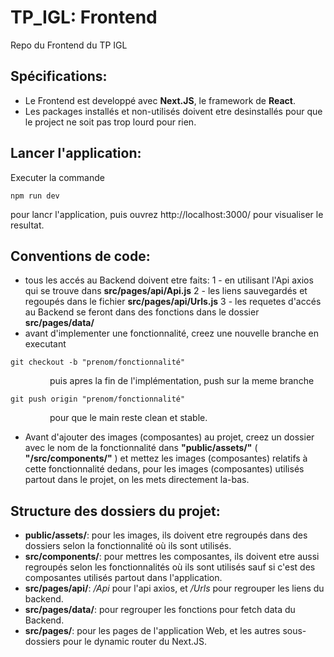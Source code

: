# TP_IGL: Frontend

Repo du Frontend du TP IGL

## Spécifications:

- Le Frontend est developpé avec **Next.JS**, le framework de **React**.
- Les packages installés et non-utilisés doivent etre desinstallés pour que le project ne soit pas trop lourd pour rien.

## Lancer l'application:

Executer la commande
```
npm run dev
```
pour lancr l'application, puis ouvrez http://localhost:3000/ pour visualiser le resultat.

## Conventions de code:
- tous les accés au Backend doivent etre faits:
1 - en utilisant l'Api axios qui se trouve dans **src/pages/api/Api.js**
2 - les liens sauvegardés et regoupés dans le fichier **src/pages/api/Urls.js**
3 - les requetes d'accés au Backend se feront dans des fonctions dans le dossier **src/pages/data/**
- avant d'implementer une fonctionnalité, creez une nouvelle branche en executant
```
git checkout -b "prenom/fonctionnalité"
```
&nbsp;&nbsp;&nbsp;&nbsp;&nbsp;&nbsp;&nbsp;&nbsp;&nbsp;&nbsp;&nbsp;&nbsp;&nbsp;&nbsp;&nbsp;&nbsp;puis apres la fin de l'implémentation, push sur la meme branche
```
git push origin "prenom/fonctionnalité"
```
&nbsp;&nbsp;&nbsp;&nbsp;&nbsp;&nbsp;&nbsp;&nbsp;&nbsp;&nbsp;&nbsp;&nbsp;&nbsp;&nbsp;&nbsp;&nbsp;pour que le main reste clean et stable.
- Avant d'ajouter des images (composantes) au projet, creez un dossier avec le nom de la fonctionnalité dans **"public/assets/"** ( **"/src/components/"** ) et mettez les images (composantes) relatifs à cette fonctionnalité dedans, pour les images (composantes) utilisés partout dans le projet, on les mets directement la-bas.


## Structure des dossiers du projet:
- **public/assets/**: pour les images, ils doivent etre regroupés dans des dossiers selon la fonctionnalité où ils sont utilisés.
- **src/components/**: pour mettres les composantes, ils doivent etre aussi regroupés selon les fonctionnalités où ils sont utilisés sauf si c'est des composantes utilisés partout dans l'application.
- **src/pages/api/**: */Api* pour l'api axios, et */Urls* pour regrouper les liens du backend.
- **src/pages/data/**: pour regrouper les fonctions pour fetch data du Backend.
- **src/pages/**: pour les pages de l'application Web, et les autres sous-dossiers pour le dynamic router du Next.JS.